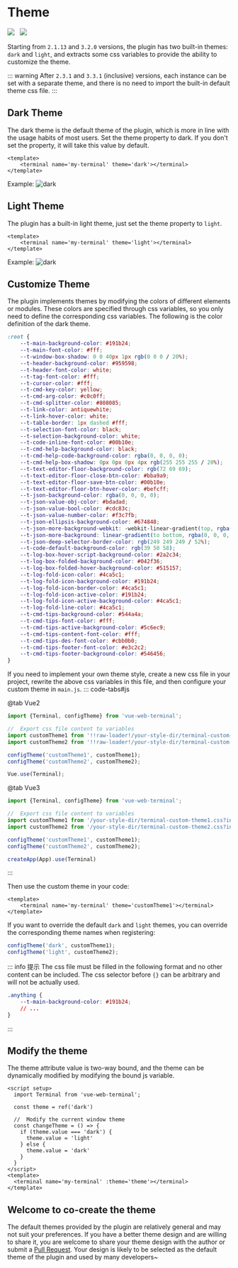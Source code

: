 # Theme

<img src="https://shields.io/github/package-json/v/tzfun/vue-web-terminal/vue2" style="margin-right: 8px;">
<img src="https://shields.io/github/package-json/v/tzfun/vue-web-terminal/vue3" style="margin-right: 8px;">

Starting from `2.1.13` and `3.2.0` versions, the plugin has two built-in themes: `dark` and `light`, 
and extracts some css variables to provide the ability to customize the theme.

::: warning
After `2.3.1` and `3.3.1` (inclusive) versions, each instance can be set with a separate theme, 
and there is no need to import the built-in default theme css file.
:::

## Dark Theme

The dark theme is the default theme of the plugin, which is more in line with the usage habits of most users. 
Set the theme property to dark. If you don't set the property, it will take this value by default.

```vue title="MyTerminal.vue"
<template>
    <terminal name='my-terminal' theme='dark'></terminal>
</template>
```

Example:
![dark](/images/dark.jpg)

## Light Theme

The plugin has a built-in light theme, just set the theme property to `light`.

```vue title="MyTerminal.vue"
<template>
    <terminal name='my-terminal' theme='light'></terminal>
</template>
```

Example:
![dark](/images/light.jpg)

## Customize Theme

The plugin implements themes by modifying the colors of different elements or modules. These colors are specified 
through css variables, so you only need to define the corresponding css variables. 
The following is the color definition of the dark theme.

```css
:root {
    --t-main-background-color: #191b24;
    --t-main-font-color: #fff;
    --t-window-box-shadow: 0 0 40px 1px rgb(0 0 0 / 20%);
    --t-header-background-color: #959598;
    --t-header-font-color: white;
    --t-tag-font-color: #fff;
    --t-cursor-color: #fff;
    --t-cmd-key-color: yellow;
    --t-cmd-arg-color: #c0c0ff;
    --t-cmd-splitter-color: #808085;
    --t-link-color: antiquewhite;
    --t-link-hover-color: white;
    --t-table-border: 1px dashed #fff;
    --t-selection-font-color: black;
    --t-selection-background-color: white;
    --t-code-inline-font-color: #00b10e;
    --t-cmd-help-background-color: black;
    --t-cmd-help-code-background-color: rgba(0, 0, 0, 0);
    --t-cmd-help-box-shadow: 0px 0px 0px 4px rgb(255 255 255 / 20%);
    --t-text-editor-floor-background-color: rgb(72 69 69);
    --t-text-editor-floor-close-btn-color: #bba9a9;
    --t-text-editor-floor-save-btn-color: #00b10e;
    --t-text-editor-floor-btn-hover-color: #befcff;
    --t-json-background-color: rgba(0, 0, 0, 0);
    --t-json-value-obj-color: #bdadad;
    --t-json-value-bool-color: #cdc83c;
    --t-json-value-number-color: #f3c7fb;
    --t-json-ellipsis-background-color: #674848;
    --t-json-more-background-webkit: -webkit-linear-gradient(top, rgba(0, 0, 0, 0) 20%, rgb(255 255 255 / 10%) 100%);
    --t-json-more-background: linear-gradient(to bottom, rgba(0, 0, 0, 0) 20%, rgb(255 255 255 / 10%) 100%);
    --t-json-deep-selector-border-color: rgb(249 249 249 / 52%);
    --t-code-default-background-color: rgb(39 50 58);
    --t-log-box-hover-script-background-color: #2a2c34;
    --t-log-box-folded-background-color: #042f36;
    --t-log-box-folded-hover-background-color: #515157;
    --t-log-fold-icon-color: #4ca5c1;
    --t-log-fold-icon-background-color: #191b24;
    --t-log-fold-icon-border-color: #4ca5c1;
    --t-log-fold-icon-active-color: #191b24;
    --t-log-fold-icon-active-background-color: #4ca5c1;
    --t-log-fold-line-color: #4ca5c1;
    --t-cmd-tips-background-color: #544a4a;
    --t-cmd-tips-font-color: #fff;
    --t-cmd-tips-active-background-color: #5c6ec9;
    --t-cmd-tips-content-font-color: #fff;
    --t-cmd-tips-des-font-color: #cbb0b0;
    --t-cmd-tips-footer-font-color: #e3c2c2;
    --t-cmd-tips-footer-background-color: #546456;
}
```

If you need to implement your own theme style, create a new css file in your project, 
rewrite the above css variables in this file, and then configure your custom theme in `main.js`.
::: code-tabs#js

@tab Vue2

```js
import {Terminal, configTheme} from 'vue-web-terminal';

//  Export css file content to variables
import customTheme1 from '!!raw-loader!/your-style-dir/terminal-custom-theme1.css';
import customTheme2 from '!!raw-loader!/your-style-dir/terminal-custom-theme2.css';

configTheme('customTheme1', customTheme1);
configTheme('customTheme2', customTheme2);

Vue.use(Terminal);
```

@tab Vue3

```js
import {Terminal, configTheme} from 'vue-web-terminal';

//  Export css file content to variables
import customTheme1 from '/your-style-dir/terminal-custom-theme1.css?inline';
import customTheme2 from '/your-style-dir/terminal-custom-theme2.css?inline';

configTheme('customTheme1', customTheme1);
configTheme('customTheme2', customTheme2);

createApp(App).use(Terminal)
```
:::

Then use the custom theme in your code:
```vue title="MyTerminal.vue"
<template>
    <terminal name='my-terminal' theme='customTheme1'></terminal>
</template>
```

If you want to override the default `dark` and `light` themes, you can override the corresponding theme names when registering:
```js
configTheme('dark', customTheme1);
configTheme('light', customTheme2);
```

::: info 提示
The css file must be filled in the following format and no other content can be included. 
The css selector before `{}` can be arbitrary and will not be actually used.
```css
.anything {
    --t-main-background-color: #191b24;
    // ...
}
```
:::

## Modify the theme

The theme attribute value is two-way bound, and the theme can be dynamically modified by modifying the bound js variable.
```vue
<script setup>
  import Terminal from 'vue-web-terminal';

  const theme = ref('dark')

  //  Modify the current window theme
  const changeTheme = () => {
    if (theme.value === 'dark') {
      theme.value = 'light'
    } else {
      theme.value = 'dark'
    }
  }
</script>
<template>
  <terminal name='my-terminal' :theme='theme'></terminal>
</template>
```

## Welcome to co-create the theme

The default themes provided by the plugin are relatively general and may not suit your preferences. 
If you have a better theme design and are willing to share it, you are welcome to share your theme design with the 
author or submit a [Pull Request][Github PR]. Your design is likely to be selected as the default theme of the plugin 
and used by many developers~

[Github PR]: https://github.com/tzfun/vue-web-terminal/pulls

<CommentService></CommentService>
